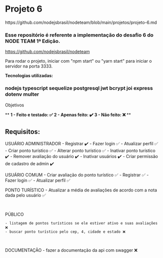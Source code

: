 

<h1>Projeto 6</h1>

<p>https://github.com/nodejsbrasil/nodeteam/blob/main/projetos/projeto-6.md</p>

<h3>Esse repositório é referente a implementação do desafio 6 do NODE TEAM 1ª Edição.</h3>

https://github.com/nodejsbrasil/nodeteam

Para rodar o projeto, iniciar com "npm start" ou "yarn start" para iniciar o servidor na porta 3333.

<b>Tecnologias utilizadas:</b>
<h3>
    nodejs
    typescript
    sequelize
    postgresql
    jwt
    bcrypt
    joi
    express
    dotenv
    multer
</h3>

Objetivos

**
<b>
    1 - Feito e testado: ✅
    2 - Apenas feito: ✔️
    3 - Não feito: ❌
</b>
**
## Requisitos:
USUÁRIO ADMINISTRADOR
    - Registrar ✔️
    - Fazer login ✅
    - Atualizar perfil ✅
    - Criar ponto turístico ✅
    - Alterar ponto turístico ✅
    - Inativar ponto turístico ✔️
    - Remover avaliação do usuário ✔️
    - Inativar usuários ✔️
    - Criar permissão de cadastro de admin ✔️
</br>

USUÁRIO COMUM
    - Criar avaliação do ponto turístico ✅
    - Registrar ✅
    - Fazer login ✅
    - Atualizar perfil ✅
</br>

PONTO TURÍSTICO
    - Atualizar a média de avaliações de acordo com a nota dada pelo usuário ✅

</br>

PÚBLICO

    - listagem de pontos turísticos se ele estiver ativo e suas avaliações ❌
    - buscar ponto turístico pelo cep, 4, cidade e estado ❌

</br>

DOCUMENTAÇÃO
    - fazer a documentação da api com swagger ❌
